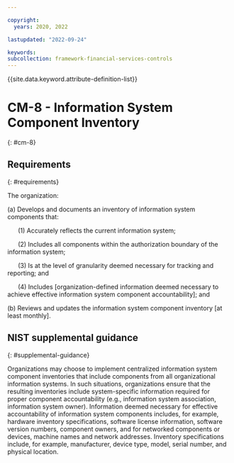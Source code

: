 ```yaml
---

copyright:
  years: 2020, 2022

lastupdated: "2022-09-24"

keywords: 
subcollection: framework-financial-services-controls
---
```


{{site.data.keyword.attribute-definition-list}}

# CM-8 - Information System Component Inventory
{: #cm-8}

## Requirements
{: #requirements}

The organization:

(a) Develops and documents an inventory of information system components that:

&nbsp;&nbsp;&nbsp;&nbsp;&nbsp;&nbsp;(1) Accurately reflects the current information system;

&nbsp;&nbsp;&nbsp;&nbsp;&nbsp;&nbsp;(2) Includes all components within the authorization boundary of the information system;

&nbsp;&nbsp;&nbsp;&nbsp;&nbsp;&nbsp;(3) Is at the level of granularity deemed necessary for tracking and reporting; and

&nbsp;&nbsp;&nbsp;&nbsp;&nbsp;&nbsp;(4) Includes [organization-defined information deemed necessary to achieve effective information system component accountability]; and

(b) Reviews and updates the information system component inventory [at least monthly].

## NIST supplemental guidance
{: #supplemental-guidance}

Organizations may choose to implement centralized information system component inventories that include components from all organizational information systems. In such situations, organizations ensure that the resulting inventories include system-specific information required for proper component accountability (e.g., information system association, information system owner). Information deemed necessary for effective accountability of information system components includes, for example, hardware inventory specifications, software license information, software version numbers, component owners, and for networked components or devices, machine names and network addresses. Inventory specifications include, for example, manufacturer, device type, model, serial number, and physical location.

